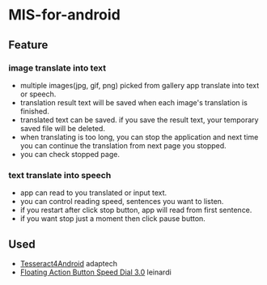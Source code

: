 # MIS-for-android
## Feature
### image translate into text
* multiple images(jpg, gif, png) picked from gallery app translate into text or speech.
* translation result text will be saved when each image's translation is finished.
* translated text can be saved. if you save the result text, your temporary saved file will be deleted.
* when translating is too long, you can stop the application and next time you can continue the translation from next page you stopped.
* you can check stopped page.
### text translate into speech
* app can read to you translated or input text.
* you can control reading speed, sentences you want to listen.
* if you restart after click stop button, app will read from first sentence.
* if you want stop just a moment then click pause button.

## Used
* [Tesseract4Android](https://github.com/adaptech-cz/Tesseract4Android) adaptech
* [Floating Action Button Speed Dial 3.0](https://github.com/leinardi/FloatingActionButtonSpeedDial) leinardi
